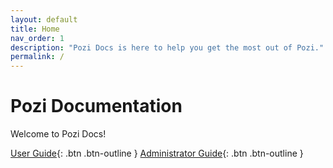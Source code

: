 ```yaml
---
layout: default
title: Home
nav_order: 1
description: "Pozi Docs is here to help you get the most out of Pozi."
permalink: /
---
```


# Pozi Documentation

Welcome to Pozi Docs!

[User Guide](user-guide/){: .btn .btn-outline }
[Administrator Guide](administrator-guide/){: .btn .btn-outline }
